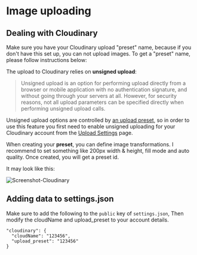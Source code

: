

# Image uploading


## Dealing with Cloudinary
Make sure you have your Cloudinary upload "preset" name, because if you don't have this set up, you can not upload images. To get a "preset" name, please follow instructions below:

The upload to Cloudinary relies on **unsigned upload**:

> Unsigned upload is an option for performing upload directly from a browser or mobile application with no authentication signature, and without going through your servers at all. However, for security reasons, not all upload parameters can be specified directly when performing unsigned upload calls.

Unsigned upload options are controlled by [an upload preset](http://cloudinary.com/documentation/upload_images#upload_presets), so in order to use this feature you first need to enable unsigned uploading for your Cloudinary account from the [Upload Settings](https://cloudinary.com/console/settings/upload) page.

When creating your **preset**, you can define image transformations. I recommend to set something like 200px width & height, fill mode and auto quality. Once created, you will get a preset id.

It may look like this:

![Screenshot-Cloudinary](https://res.cloudinary.com/xavcz/image/upload/v1471534183/Capture_d_e%CC%81cran_2016-08-18_17.07.52_tr9uoh.png (27kB))

## Adding data to settings.json
Make sure to add the following to the `public` key of `settings.json`,
Then modify the cloudName and upload_preset to your account details.

```
"cloudinary": {
  "cloudName": "123456",
  "upload_preset": "123456"
}
```
